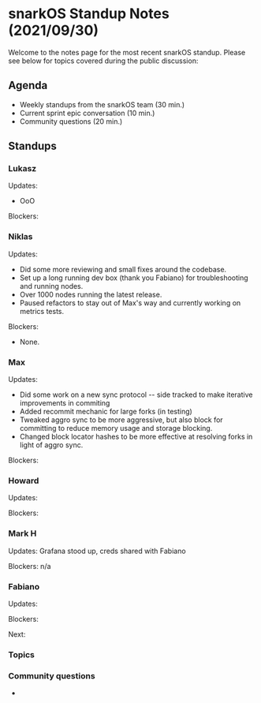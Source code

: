 # snarkOS Standup Notes (2021/09/30)

Welcome to the notes page for the most recent snarkOS standup. Please see below for topics covered during the public discussion:

## Agenda

* Weekly standups from the snarkOS team (30 min.)
* Current sprint epic conversation (10 min.)
* Community questions (20 min.)

## Standups

### Lukasz

Updates:

- OoO

Blockers:

### Niklas

Updates:

- Did some more reviewing and small fixes around the codebase.
- Set up a long running dev box (thank you Fabiano) for troubleshooting and running nodes.
- Over 1000 nodes running the latest release.
- Paused refactors to stay out of Max's way and currently working on metrics tests.

Blockers:

* None.


### Max

Updates:
* Did some work on a new sync protocol -- side tracked to make iterative improvements in commiting
* Added recommit mechanic for large forks (in testing)
* Tweaked aggro sync to be more aggressive, but also block for committing to reduce memory usage and storage blocking.
* Changed block locator hashes to be more effective at resolving forks in light of aggro sync.


Blockers:

### Howard

Updates:

Blockers:

### Mark H

Updates: Grafana stood up, creds shared with Fabiano

Blockers: n/a

### Fabiano
Updates:

Blockers:

Next:

### Topics


### Community questions

* 
